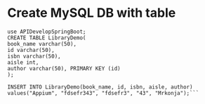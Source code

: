 # Create MySQL DB with table

```CREATE DATABASE APIDevelopSpringBoot;
use APIDevelopSpringBoot;
CREATE TABLE LibraryDemo(
book_name varchar(50),
id varchar(50),
isbn varchar(50),
aisle int,
author varchar(50), PRIMARY KEY (id)
);

INSERT INTO LibraryDemo(book_name, id, isbn, aisle, author)
values("Appium", "fdsefr343", "fdsefr3", "43", "Mrkonja");```

